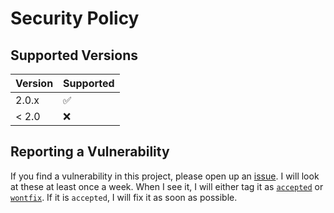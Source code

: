 # Security Policy

## Supported Versions

| Version | Supported          |
| ------- | ------------------ |
| 2.0.x   | :white_check_mark: |
| < 2.0   | :x:                |

## Reporting a Vulnerability

If you find a vulnerability in this project, please open up an [issue](https://github.com/jmkoni/course_review/issues).
I will look at these at least once a week. When I see it, I will either tag it as 
[`accepted`](https://github.com/jmkoni/course_review/labels/accepted) or [`wontfix`](https://github.com/jmkoni/course_review/labels/wontfix). 
If it is `accepted`, I will fix it as soon as possible.
